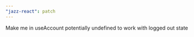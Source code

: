 ```yaml
---
"jazz-react": patch
---
```


Make me in useAccount potentially undefined to work with logged out state
